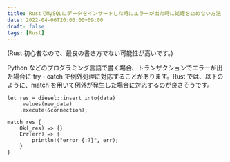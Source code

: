 ```yaml
---
title: RustでMySQLにデータをインサートした時にエラーが出た時に処理を止めない方法
date: 2022-04-06T20:00:00+09:00
draft: false
tags: [Rust]
---
```


(Rust 初心者なので、最良の書き方でない可能性が高いです。)

Python などのプログラミング言語で書く場合、トランザクションでエラーが出た場合に try・catch で例外処理に対応することがあります。Rust では、以下のように、match を用いて例外が発生した場合に対応するのが良さそうです。

```{rust}
let res = diesel::insert_into(data)
    .values(new_data)
    .execute(&connection);

match res {
    Ok(_res) => {}
    Err(err) => {
        println!("error {:?}", err);
    }
}
```
